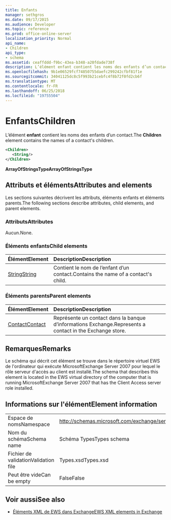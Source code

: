 ```yaml
---
title: Enfants
manager: sethgros
ms.date: 09/17/2015
ms.audience: Developer
ms.topic: reference
ms.prod: office-online-server
localization_priority: Normal
api_name:
- Children
api_type:
- schema
ms.assetid: ceaffddd-f9bc-43ea-b348-a20fdade738f
description: L’élément enfant contient les noms des enfants d’un contact.
ms.openlocfilehash: 9b1e06529fcf74850755daefc299242cfbf81f1e
ms.sourcegitcommit: 34041125dc8c5f993b21cebfc4f8b72f0fd2cb6f
ms.translationtype: MT
ms.contentlocale: fr-FR
ms.lasthandoff: 06/25/2018
ms.locfileid: "19755504"
---
```

# <a name="children"></a><span data-ttu-id="06e65-103">Enfants</span><span class="sxs-lookup"><span data-stu-id="06e65-103">Children</span></span>

<span data-ttu-id="06e65-104">L’élément **enfant** contient les noms des enfants d’un contact.</span><span class="sxs-lookup"><span data-stu-id="06e65-104">The **Children** element contains the names of a contact's children.</span></span> 
  
```xml
<Children>
   <String/>
</Children>
```

 <span data-ttu-id="06e65-105">**ArrayOfStringsType**</span><span class="sxs-lookup"><span data-stu-id="06e65-105">**ArrayOfStringsType**</span></span>
## <a name="attributes-and-elements"></a><span data-ttu-id="06e65-106">Attributs et éléments</span><span class="sxs-lookup"><span data-stu-id="06e65-106">Attributes and elements</span></span>

<span data-ttu-id="06e65-107">Les sections suivantes décrivent les attributs, éléments enfants et éléments parents.</span><span class="sxs-lookup"><span data-stu-id="06e65-107">The following sections describe attributes, child elements, and parent elements.</span></span>
  
### <a name="attributes"></a><span data-ttu-id="06e65-108">Attributs</span><span class="sxs-lookup"><span data-stu-id="06e65-108">Attributes</span></span>

<span data-ttu-id="06e65-109">Aucun.</span><span class="sxs-lookup"><span data-stu-id="06e65-109">None.</span></span>
  
### <a name="child-elements"></a><span data-ttu-id="06e65-110">Éléments enfants</span><span class="sxs-lookup"><span data-stu-id="06e65-110">Child elements</span></span>

|<span data-ttu-id="06e65-111">**Élément**</span><span class="sxs-lookup"><span data-stu-id="06e65-111">**Element**</span></span>|<span data-ttu-id="06e65-112">**Description**</span><span class="sxs-lookup"><span data-stu-id="06e65-112">**Description**</span></span>|
|:-----|:-----|
|[<span data-ttu-id="06e65-113">String</span><span class="sxs-lookup"><span data-stu-id="06e65-113">String</span></span>](string.md) <br/> |<span data-ttu-id="06e65-114">Contient le nom de l’enfant d’un contact.</span><span class="sxs-lookup"><span data-stu-id="06e65-114">Contains the name of a contact's child.</span></span>  <br/> |
   
### <a name="parent-elements"></a><span data-ttu-id="06e65-115">Éléments parents</span><span class="sxs-lookup"><span data-stu-id="06e65-115">Parent elements</span></span>

|<span data-ttu-id="06e65-116">**Élément**</span><span class="sxs-lookup"><span data-stu-id="06e65-116">**Element**</span></span>|<span data-ttu-id="06e65-117">**Description**</span><span class="sxs-lookup"><span data-stu-id="06e65-117">**Description**</span></span>|
|:-----|:-----|
|[<span data-ttu-id="06e65-118">Contact</span><span class="sxs-lookup"><span data-stu-id="06e65-118">Contact</span></span>](contact.md) <br/> |<span data-ttu-id="06e65-119">Représente un contact dans la banque d’informations Exchange.</span><span class="sxs-lookup"><span data-stu-id="06e65-119">Represents a contact in the Exchange store.</span></span>  <br/> |
   
## <a name="remarks"></a><span data-ttu-id="06e65-120">Remarques</span><span class="sxs-lookup"><span data-stu-id="06e65-120">Remarks</span></span>

<span data-ttu-id="06e65-121">Le schéma qui décrit cet élément se trouve dans le répertoire virtuel EWS de l'ordinateur qui exécute MicrosoftExchange Server 2007 pour lequel le rôle serveur d'accès au client est installé.</span><span class="sxs-lookup"><span data-stu-id="06e65-121">The schema that describes this element is located in the EWS virtual directory of the computer that is running MicrosoftExchange Server 2007 that has the Client Access server role installed.</span></span>
  
## <a name="element-information"></a><span data-ttu-id="06e65-122">Informations sur l'élément</span><span class="sxs-lookup"><span data-stu-id="06e65-122">Element information</span></span>

|||
|:-----|:-----|
|<span data-ttu-id="06e65-123">Espace de noms</span><span class="sxs-lookup"><span data-stu-id="06e65-123">Namespace</span></span>  <br/> |http://schemas.microsoft.com/exchange/services/2006/types  <br/> |
|<span data-ttu-id="06e65-124">Nom du schéma</span><span class="sxs-lookup"><span data-stu-id="06e65-124">Schema name</span></span>  <br/> |<span data-ttu-id="06e65-125">Schéma Types</span><span class="sxs-lookup"><span data-stu-id="06e65-125">Types schema</span></span>  <br/> |
|<span data-ttu-id="06e65-126">Fichier de validation</span><span class="sxs-lookup"><span data-stu-id="06e65-126">Validation file</span></span>  <br/> |<span data-ttu-id="06e65-127">Types.xsd</span><span class="sxs-lookup"><span data-stu-id="06e65-127">Types.xsd</span></span>  <br/> |
|<span data-ttu-id="06e65-128">Peut être vide</span><span class="sxs-lookup"><span data-stu-id="06e65-128">Can be empty</span></span>  <br/> |<span data-ttu-id="06e65-129">False</span><span class="sxs-lookup"><span data-stu-id="06e65-129">False</span></span>  <br/> |
   
## <a name="see-also"></a><span data-ttu-id="06e65-130">Voir aussi</span><span class="sxs-lookup"><span data-stu-id="06e65-130">See also</span></span>



- [<span data-ttu-id="06e65-131">Éléments XML de EWS dans Exchange</span><span class="sxs-lookup"><span data-stu-id="06e65-131">EWS XML elements in Exchange</span></span>](ews-xml-elements-in-exchange.md)

